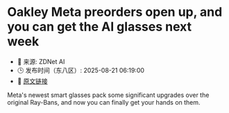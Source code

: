 # Oakley Meta preorders open up, and you can get the AI glasses next week
- 📅 来源: ZDNet AI
- 🕒 发布时间（东八区）: 2025-08-21 06:19:00
- 🔗 [原文链接](https://www.zdnet.com/article/oakley-meta-preorders-open-up-and-you-can-get-the-ai-glasses-next-week/)

Meta's newest smart glasses pack some significant upgrades over the original Ray-Bans, and now you can finally get your hands on them.